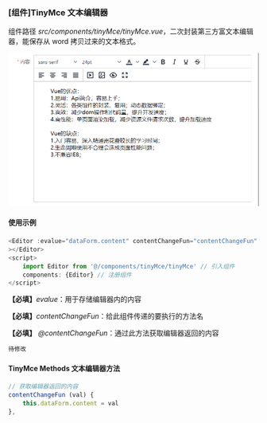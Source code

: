 ### [组件]TinyMce 文本编辑器

组件路径 <em>src/components/tinyMce/tinyMce.vue</em>，二次封装第三方富文本编辑器，能保存从 word 拷贝过来的文本格式。

![TinyMce 文本编辑器](../../img/eg-tinymce.png ' TinyMce 文本编辑器')

#### 使用示例

```javascript
<Editor :evalue="dataForm.content" contentChangeFun="contentChangeFun" @contentChangeFun="contentChangeFun"
></Editor>
<script>
	import Editor from '@/components/tinyMce/tinyMce' // 引入组件
	components: {Editor} // 注册组件
</script>

```

<strong>【必填】</strong><em>evalue</em>：用于存储编辑器内的内容

<strong>【必填】</strong><em>contentChangeFun</em>：给此组件传递的要执行的方法名

<strong>【必填】</strong><em> @contentChangeFun</em>：通过此方法获取编辑器返回的内容

```javascript
待修改
```

#### TinyMce Methods 文本编辑器方法

```javascript
// 获取编辑器返回的内容
contentChangeFun (val) {
	this.dataForm.content = val
},
```
